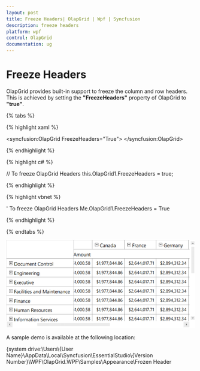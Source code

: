 ```yaml
---
layout: post
title: Freeze Headers| OlapGrid | Wpf | Syncfusion
description: freeze headers
platform: wpf
control: OlapGrid
documentation: ug
---
```


# Freeze Headers

OlapGrid provides built-in support to freeze the column and row headers. This is achieved by setting the **"FreezeHeaders"** property of OlapGrid to **"true"**.

{% tabs %}
  
{% highlight xaml %}

<syncfusion:OlapGrid  FreezeHeaders="True"> 
</syncfusion:OlapGrid>

{% endhighlight %}

{% highlight c# %}

// To freeze OlapGrid Headers
this.OlapGrid1.FreezeHeaders = true;

{% endhighlight %}

{% highlight vbnet %}

' To freeze OlapGrid Headers
Me.OlapGrid1.FreezeHeaders = True

{% endhighlight %}

{% endtabs %}

![](Freeze-Headers_images/Freeze-Headers_img1.png)

A sample demo is available at the following location:

{system drive:\Users\\{User Name}\AppData\Local\Syncfusion\EssentialStudio\\{Version Number}\WPF\OlapGrid.WPF\Samples\Appearance\Frozen Header


